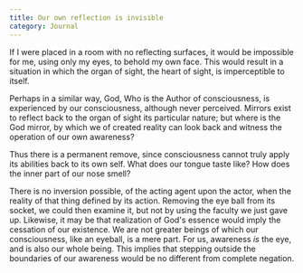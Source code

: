 ```yaml
---
title: Our own reflection is invisible
category: Journal
---
```


If I were placed in a room with no reflecting surfaces, it would be
impossible for me, using only my eyes, to behold my own face.  This
would result in a situation in which the organ of sight, the heart of
sight, is imperceptible to itself.

Perhaps in a similar way, God, Who is the Author of consciousness, is
experienced by our consciousness, although never perceived.  Mirrors
exist to reflect back to the organ of sight its particular nature; but
where is the God mirror, by which we of created reality can look back
and witness the operation of our own awareness?

Thus there is a permanent remove, since consciousness cannot truly apply
its abilities back to its own self.  What does our tongue taste like?
How does the inner part of our nose smell?

There is no inversion possible, of the acting agent upon the actor, when
the reality of that thing defined by its action.  Removing the eye ball
from its socket, we could then examine it, but not by using the faculty
we just gave up.  Likewise, it may be that realization of God's essence
would imply the cessation of our existence.  We are not greater beings
of which our consciousness, like an eyeball, is a mere part.  For us,
awareness *is* the eye, and is also our whole being.  This implies that
stepping outside the boundaries of our awareness would be no different
from complete negation.


